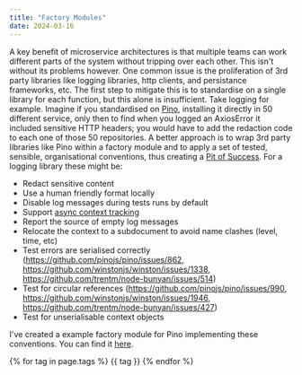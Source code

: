 ```yaml
---
title: "Factory Modules"
date: 2024-03-16
---
```


A key benefit of microservice architectures is that multiple teams can work different parts of the system without tripping over each other. This isn't without its problems however. One common issue is the proliferation of 3rd party libraries like logging libraries, http clients, and persistance frameworks, etc. The first step to mitigate this is to standardise on a single library for each function, but this alone is insufficient. Take logging for example. Imagine if you standardised on [Pino](https://github.com/pinojs/pino), installing it directly in 50 different service, only then to find when you logged an AxiosError it included sensitive HTTP headers; you would have to add the redaction code to each one of those 50 repositories. A better approach is to wrap 3rd party libraries like Pino within a factory module and to apply a set of tested, sensible, organisational conventions, thus creating a [Pit of Success](https://learn.microsoft.com/en-us/archive/blogs/brada/the-pit-of-success). For a logging library these might be:

- Redact sensitive content
- Use a human friendly format locally
- Disable log messages during tests runs by default
- Support [async context tracking](https://nodejs.org/api/async_context.html)
- Report the source of empty log messages
- Relocate the context to a subdocument to avoid name clashes (level, time, etc)
- Test errors are serialised correctly (https://github.com/pinojs/pino/issues/862, https://github.com/winstonjs/winston/issues/1338, https://github.com/trentm/node-bunyan/issues/514)
- Test for circular references (https://github.com/pinojs/pino/issues/990, https://github.com/winstonjs/winston/issues/1946, https://github.com/trentm/node-bunyan/issues/427)
- Test for unserialisable context objects

I've created a example factory module for Pino implementing these conventions. You can find it [here](https://github.com/cressie176/module-acme-logging).

{% for tag in page.tags %}
  {{ tag }}
{% endfor %}
